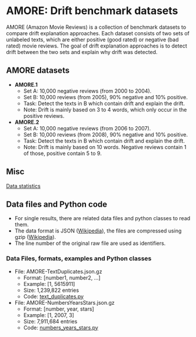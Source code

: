 # AMORE: Drift benchmark datasets

AMORE (Amazon Movie Reviews) is a collection of benchmark datasets to compare drift explanation approaches.
Each dataset consists of two sets of unlabeled texts, which are either positive (good rated) or negative (bad rated) movie reviews.
The goal of drift explanation approaches is to detect drift between the two sets and explain why drift was detected.

## AMORE datasets

- **AMORE.1**
  - Set A: 10,000 negative reviews (from 2000 to 2004).
  - Set B: 10,000 reviews (from 2005), 90% negative and 10% positive.
  - Task: Detect the texts in B which contain drift and explain the drift.
  - Note: Drift is mainly based on 3 to 4 words, which only occur in the positive reviews.
- **AMORE.2**
  - Set A: 10,000 negative reviews (from 2006 to 2007).
  - Set B: 10,000 reviews (from 2008), 90% negative and 10% positive.
  - Task: Detect the texts in B which contain drift and explain the drift.
  - Note: Drift is mainly based on 10 words. Negative reviews contain 1 of those, positive contain 5 to 9.

## Misc

[Data statistics](statistics.md)

## Data files and Python code

- For single results, there are related data files and python classes to read them.
- The data format is JSON ([Wikipedia](https://en.wikipedia.org/wiki/JSON)), the files are compressed using gzip ([Wikipedia](https://en.wikipedia.org/wiki/Gzip)).
- The line number of the original raw file are used as identifiers.

### Data Files, formats, examples and Python classes

- File: AMORE-TextDuplicates.json.gz
    - Format: [number1, number2, ...]
    - Example: [1, 5615911]
    - Size: 1,239,822 entries
    - Code: [text_duplicates.py](readers/text_duplicates.py)
- File: AMORE-NumbersYearsStars.json.gz
    - Format: [number, year, stars]
    - Example: [1, 2007, 3]
    - Size: 7,911,684 entries
    - Code: [numbers_years_stars.py](readers/numbers_years_stars.py)